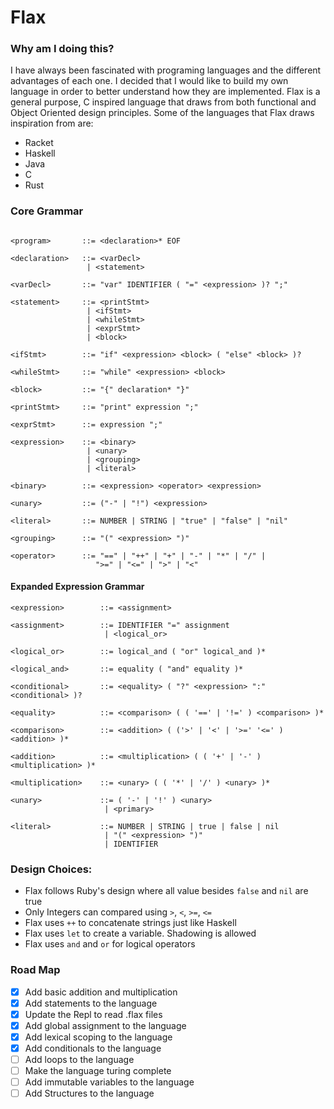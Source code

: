 # Flax

### Why am I doing this?
I have always been fascinated with programing languages and the different advantages of each one. I decided that I would like to build my own language in order to better understand how they are implemented. Flax is a general purpose, C inspired language that draws from both functional and Object Oriented design principles. Some of the languages that Flax draws inspiration from are:
- Racket
- Haskell
- Java
- C
- Rust

### Core Grammar
```shell

<program>       ::= <declaration>* EOF

<declaration>   ::= <varDecl>
                 | <statement>

<varDecl>       ::= "var" IDENTIFIER ( "=" <expression> )? ";"

<statement>     ::= <printStmt>
                 | <ifStmt>
                 | <whileStmt>
                 | <exprStmt>
                 | <block>

<ifStmt>        ::= "if" <expression> <block> ( "else" <block> )?

<whileStmt>     ::= "while" <expression> <block>

<block>         ::= "{" declaration* "}"

<printStmt>     ::= "print" expression ";"

<exprStmt>      ::= expression ";"

<expression>    ::= <binary>
                 | <unary>
                 | <grouping>
                 | <literal>

<binary>        ::= <expression> <operator> <expression>

<unary>         ::= ("-" | "!") <expression>

<literal>       ::= NUMBER | STRING | "true" | "false" | "nil"

<grouping>      ::= "(" <expression> ")"

<operator>      ::= "==" | "++" | "+" | "-" | "*" | "/" |
                   ">=" | "<=" | ">" | "<"

```

#### Expanded Expression Grammar
```shell
<expression>        ::= <assignment>

<assignment>        ::= IDENTIFIER "=" assignment
                     | <logical_or>

<logical_or>        ::= logical_and ( "or" logical_and )*

<logical_and>       ::= equality ( "and" equality )*

<conditional>       ::= <equality> ( "?" <expression> ":" <conditional> )?

<equality>          ::= <comparison> ( ( '==' | '!=' ) <comparison> )*

<comparison>        ::= <addition> ( ('>' | '<' | '>=' '<=' ) <addition> )*

<addition>          ::= <multiplication> ( ( '+' | '-' ) <multiplication> )*

<multiplication>    ::= <unary> ( ( '*' | '/' ) <unary> )*

<unary>             ::= ( '-' | '!' ) <unary>
                     | <primary>

<literal>           ::= NUMBER | STRING | true | false | nil
                     | "(" <expression> ")" 
                     | IDENTIFIER
```



### Design Choices:
- Flax follows Ruby's design where all value besides ```false``` and ```nil``` are true
- Only Integers can compared using ```>```, ```<```, ```>=```, ```<=```
- Flax uses ```++``` to concatenate strings just like Haskell
- Flax uses ```let``` to create a variable. Shadowing is allowed
- Flax uses ```and``` and ```or``` for logical operators


### Road Map
- [X] Add basic addition and multiplication
- [X] Add statements to the language 
- [X] Update the Repl to read .flax files
- [X] Add global assignment to the language
- [X] Add lexical scoping to the language
- [X] Add conditionals to the language
- [ ] Add loops to the language
- [ ] Make the language turing complete
- [ ] Add immutable variables to the language
- [ ] Add Structures to the language